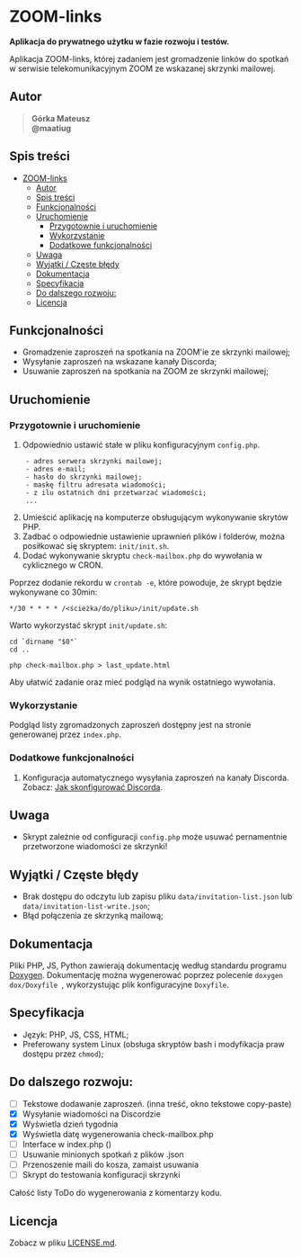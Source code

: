 # ZOOM-links
**Aplikacja do prywatnego użytku w fazie rozwoju i testów.**

Aplikacja ZOOM-links, której zadaniem jest gromadzenie linków do spotkań w serwisie telekomunikacyjnym ZOOM ze wskazanej skrzynki mailowej.

## Autor
>   **Górka Mateusz**\
>   **@maatiug**

## Spis treści
- [ZOOM-links](#zoom-links)
	- [Autor](#autor)
	- [Spis treści](#spis-treści)
	- [Funkcjonalności](#funkcjonalności)
	- [Uruchomienie](#uruchomienie)
		- [Przygotownie i uruchomienie](#przygotownie-i-uruchomienie)
		- [Wykorzystanie](#wykorzystanie)
		- [Dodatkowe funkcjonalności](#dodatkowe-funkcjonalności)
	- [Uwaga](#uwaga)
	- [Wyjątki / Częste błędy](#wyjątki--częste-błędy)
	- [Dokumentacja](#dokumentacja)
	- [Specyfikacja](#specyfikacja)
	- [Do dalszego rozwoju:](#do-dalszego-rozwoju)
	- [Licencja](#licencja)


## Funkcjonalności
- Gromadzenie zaproszeń na spotkania na ZOOM'ie ze skrzynki mailowej;
- Wysyłanie zaproszeń na wskazane kanały Discorda;
- Usuwanie zaproszeń na spotkania na ZOOM ze skrzynki mailowej;


## Uruchomienie
### Przygotownie i uruchomienie
1. Odpowiednio ustawić stałe w pliku konfiguracyjnym `config.php`.
```
	- adres serwera skrzynki mailowej;
	- adres e-mail;
	- hasło do skrzynki mailowej;
	- maskę filtru adresata wiadomości;
	- z ilu ostatnich dni przetwarzać wiadomości;
	...
```
2. Umieścić aplikację na komputerze obsługującym wykonywanie skrytów PHP.
3. Zadbać o odpowiednie ustawienie uprawnień plików i folderów, można posiłkować się skryptem: `init/init.sh`.
4. Dodać wykonywanie skryptu `check-mailbox.php` do wywołania w cyklicznego w CRON.

Poprzez dodanie rekordu w `crontab -e`, które powoduje, że skrypt będzie wykonywane co 30min:
```
*/30 * * * * /<ścieżka/do/pliku>/init/update.sh
```

Warto wykorzystać skrypt `init/update.sh`:
```
cd `dirname "$0"`
cd ..

php check-mailbox.php > last_update.html
```
Aby ułatwić zadanie oraz mieć podgląd na wynik ostatniego wywołania.


### Wykorzystanie
Podgląd listy zgromadzonych zaproszeń dostępny jest na stronie generowanej przez `index.php`.


### Dodatkowe funkcjonalności
1. Konfiguracja automatycznego wysyłania zaproszeń na kanały Discorda. Zobacz: [Jak skonfigurować Discorda](doc/HOWTO_Discord_Config.md).


## Uwaga
- Skrypt zależnie od configuracji `config.php` może usuwać pernamentnie przetworzone wiadomości ze skrzynki!


## Wyjątki / Częste błędy
- Brak dostępu do odczytu lub zapisu pliku `data/invitation-list.json` lub `data/invitation-list-write.json`;
- Błąd połączenia ze skrzynką mailową;


## Dokumentacja
Pliki PHP, JS, Python zawierają dokumentację według standardu programu [Doxygen](http://doxygen.nl/).
Dokumentację można wygenerować poprzez polecenie `doxygen dox/Doxyfile `, wykorzystując plik konfiguracyjne `Doxyfile`.


## Specyfikacja
- Język: PHP, JS, CSS, HTML;
- Preferowany system Linux (obsługa skryptów bash i modyfikacja praw dostępu przez `chmod`);


## Do dalszego rozwoju:
- [ ] Tekstowe dodawanie zaproszeń. (inna treść, okno tekstowe copy-paste)
- [x] Wysyłanie wiadomości na Discordzie
- [x] Wyświetla dzień tygodnia
- [x] Wyświetla datę wygenerowania check-mailbox.php
- [ ] Interface w index.php ()
- [ ] Usuwanie minionych spotkań z plików .json
- [ ] Przenoszenie maili do kosza, zamaist usuwania
- [ ] Skrypt do testowania konfiguracji skrzynki

Całość listy ToDo do wygenerowania z komentarzy kodu.


## Licencja
Zobacz w pliku [LICENSE.md](LICENSE.md).
